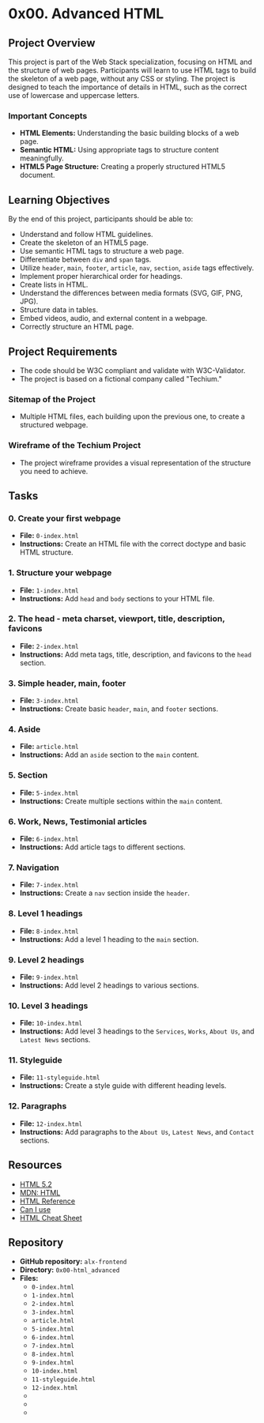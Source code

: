 # 0x00. Advanced HTML

## Project Overview
This project is part of the Web Stack specialization, focusing on HTML and the structure of web pages. Participants will learn to use HTML tags to build the skeleton of a web page, without any CSS or styling. The project is designed to teach the importance of details in HTML, such as the correct use of lowercase and uppercase letters.

### Important Concepts
- **HTML Elements:** Understanding the basic building blocks of a web page.
- **Semantic HTML:** Using appropriate tags to structure content meaningfully.
- **HTML5 Page Structure:** Creating a properly structured HTML5 document.

## Learning Objectives
By the end of this project, participants should be able to:
- Understand and follow HTML guidelines.
- Create the skeleton of an HTML5 page.
- Use semantic HTML tags to structure a web page.
- Differentiate between `div` and `span` tags.
- Utilize `header`, `main`, `footer`, `article`, `nav`, `section`, `aside` tags effectively.
- Implement proper hierarchical order for headings.
- Create lists in HTML.
- Understand the differences between media formats (SVG, GIF, PNG, JPG).
- Structure data in tables.
- Embed videos, audio, and external content in a webpage.
- Correctly structure an HTML page.

## Project Requirements
- The code should be W3C compliant and validate with W3C-Validator.
- The project is based on a fictional company called "Techium."
  
### Sitemap of the Project
- Multiple HTML files, each building upon the previous one, to create a structured webpage.

### Wireframe of the Techium Project
- The project wireframe provides a visual representation of the structure you need to achieve.

## Tasks

### 0. Create your first webpage
- **File:** `0-index.html`
- **Instructions:** Create an HTML file with the correct doctype and basic HTML structure.

### 1. Structure your webpage
- **File:** `1-index.html`
- **Instructions:** Add `head` and `body` sections to your HTML file.

### 2. The head - meta charset, viewport, title, description, favicons
- **File:** `2-index.html`
- **Instructions:** Add meta tags, title, description, and favicons to the `head` section.

### 3. Simple header, main, footer
- **File:** `3-index.html`
- **Instructions:** Create basic `header`, `main`, and `footer` sections.

### 4. Aside
- **File:** `article.html`
- **Instructions:** Add an `aside` section to the `main` content.

### 5. Section
- **File:** `5-index.html`
- **Instructions:** Create multiple sections within the `main` content.

### 6. Work, News, Testimonial articles
- **File:** `6-index.html`
- **Instructions:** Add article tags to different sections.

### 7. Navigation
- **File:** `7-index.html`
- **Instructions:** Create a `nav` section inside the `header`.

### 8. Level 1 headings
- **File:** `8-index.html`
- **Instructions:** Add a level 1 heading to the `main` section.

### 9. Level 2 headings
- **File:** `9-index.html`
- **Instructions:** Add level 2 headings to various sections.

### 10. Level 3 headings
- **File:** `10-index.html`
- **Instructions:** Add level 3 headings to the `Services`, `Works`, `About Us`, and `Latest News` sections.

### 11. Styleguide
- **File:** `11-styleguide.html`
- **Instructions:** Create a style guide with different heading levels.

### 12. Paragraphs
- **File:** `12-index.html`
- **Instructions:** Add paragraphs to the `About Us`, `Latest News`, and `Contact` sections.

## Resources
- [HTML 5.2](https://www.w3.org/TR/html52/)
- [MDN: HTML](https://developer.mozilla.org/en-US/docs/Web/HTML)
- [HTML Reference](https://htmlreference.io/)
- [Can I use](https://caniuse.com/)
- [HTML Cheat Sheet](https://websitesetup.org/html5-cheat-sheet/)


## Repository
- **GitHub repository:** `alx-frontend`
- **Directory:** `0x00-html_advanced`
- **Files:** 
  - `0-index.html`
  - `1-index.html`
  - `2-index.html`
  - `3-index.html`
  - `article.html`
  - `5-index.html`
  - `6-index.html`
  - `7-index.html`
  - `8-index.html`
  - `9-index.html`
  - `10-index.html`
  - `11-styleguide.html`
  - `12-index.html`
  -
  -
  -
